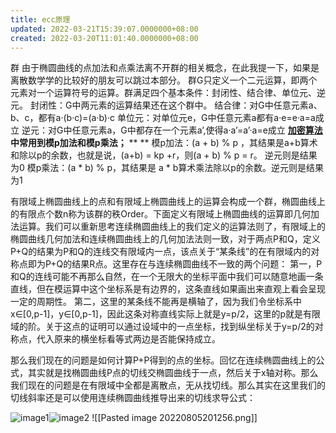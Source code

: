 ```yaml
---
title: ecc原理
updated: 2022-03-21T15:39:07.0000000+08:00
created: 2022-03-20T11:01:40.0000000+08:00
---
```


群
由于椭圆曲线的点加法和点乘法离不开群的相关概念，在此我提一下，如果是离散数学学的比较好的朋友可以跳过本部分。
群G只定义一个二元运算，即两个元素对一个运算符号的运算。群满足四个基本条件：封闭性、结合律、单位元、逆元。
封闭性：G中两元素的运算结果还在这个群中。
结合律：对G中任意元素a、b、c，都有a·(b·c)=(a·b)·c
单位元：对单位元e，G中任意元素a都有a·e=e·a=a成立
逆元：对G中任意元素a，G中都存在一个元素a’,使得a·a’=a’·a=e成立
**[加密算法](https://so.csdn.net/so/search?q=%E5%8A%A0%E5%AF%86%E7%AE%97%E6%B3%95&spm=1001.2101.3001.7020)中常用到模p加法和模p乘法；**
** ** 模p加法：(a + b) % p ，其结果是a+b算术和除以p的余数，也就是说，(a+b) = kp +r，则(a + b) % p = r。 逆元则是结果为0
  模p乘法：(a \* b) % p，其结果是 a \* b算术乘法除以p的余数。逆元则是结果为1

有限域上椭圆曲线上的点和有限域上椭圆曲线上的运算会构成一个群，椭圆曲线上的有限点个数n称为该群的秩Order。下面定义有限域上椭圆曲线的运算即几何加法运算。我们可以重新思考连续椭圆曲线上的我们定义的运算法则了，有限域上的椭圆曲线几何加法和连续椭圆曲线上的几何加法法则一致，对于两点P和Q，定义P+Q的结果为P和Q的连线交有限域内一点，该点关于“某条线”的在有限域内的对称点即为P+Q的结果R点。这里存在与连续椭圆曲线不一致的两个问题：
第一，P和Q的连线可能不再那么自然，在一个无限大的坐标平面中我们可以随意地画一条直线，但在模运算中这个坐标系是有边界的，这条直线如果画出来直观上看会呈现一定的周期性。
第二，这里的某条线不能再是横轴了，因为我们令坐标系中x∈\[0,p-1\]，y∈\[0,p-1\]，因此这条对称直线实际上就是y=p/2，这里的p就是有限域的阶。关于这点的证明可以通过设域中的一点坐标，找到纵坐标关于y=p/2的对称点，代入原来的横坐标看等式两边是否能保持成立。

那么我们现在的问题是如何计算P+P得到的点的坐标。回忆在连续椭圆曲线上的公式，其实就是找椭圆曲线P点的切线交椭圆曲线于一点，然后关于x轴对称。那么我们现在的问题是在有限域中全都是离散点，无从找切线。那么其实在这里我们的切线斜率还是可以使用连续椭圆曲线推导出来的切线求导公式：

![image1](image1-22.png)![image2](image2-18.png)
![[Pasted image 20220805201256.png]] 